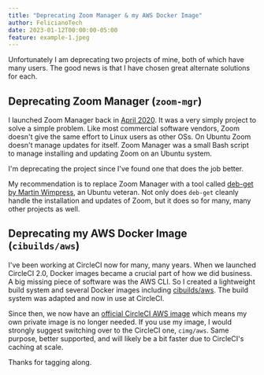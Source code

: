 ```yaml
---
title: "Deprecating Zoom Manager & my AWS Docker Image"
author: FelicianoTech
date: 2023-01-12T00:00:00-05:00
feature: example-1.jpeg
---
```


Unfortunately I am deprecating two projects of mine, both of which have many users.
The good news is that I have chosen great alternate solutions for each.

## Deprecating Zoom Manager (`zoom-mgr`)

I launched Zoom Manager back in [April 2020](/blog/zoom-manager-0.5.0-install-and-update-zoom-on-ubuntu/).
It was a very simply project to solve a simple problem.
Like most commercial software vendors, Zoom doesn't give the same effort to Linux users as other OSs.
On Ubuntu Zoom doesn't manage updates for itself.
Zoom Manager was a small Bash script to manage installing and updating Zoom on an Ubuntu system.

I'm deprecating the project since I've found one that does the job better.

My recommendation is to replace Zoom Manager with a tool called [deb-get by Martin Wimpress](https://github.com/wimpysworld/deb-get), an Ubuntu veteran.
Not only does `deb-get` cleanly handle the installation and updates of Zoom, but it does so for many, many other projects as well.


## Deprecating my AWS Docker Image (`cibuilds/aws`)

I've been working at CircleCI now for many, many years.
When we launched CircleCI 2.0, Docker images became a crucial part of how we did business.
A big missing piece of software was the AWS CLI.
So I created a lightweight build system and several Docker images including [cibuilds/aws](https://github.com/cibuilds/aws).
The build system was adapted and now in use at CircleCI.

Since then, we now have an [official CircleCI AWS image](https://github.com/CircleCI-Public/cimg-aws) which means my own private image is no longer needed.
If you use my image, I would strongly suggest switching over to the CircleCI one, `cimg/aws`.
Same purpose, better supported, and will likely be a bit faster due to CircleCI's caching at scale.

Thanks for tagging along.
